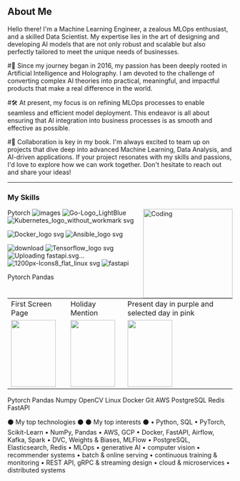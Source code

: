 
## About Me

Hello there! I'm a Machine Learning Engineer, a zealous MLOps enthusiast, and a skilled Data Scientist. My expertise lies in the art of designing and developing AI models that are not only robust and scalable but also perfectly tailored to meet the unique needs of businesses.

#🤖 Since my journey began in 2016, my passion has been deeply rooted in Artificial Intelligence and Holography. I am devoted to the challenge of converting complex AI theories into practical, meaningful, and impactful products that make a real difference in the world.

#🛠️ At present, my focus is on refining MLOps processes to enable seamless and efficient model deployment. This endeavor is all about ensuring that AI integration into business processes is as smooth and effective as possible.

#👥 Collaboration is key in my book. I'm always excited to team up on projects that dive deep into advanced Machine Learning, Data Analysis, and AI-driven applications. If your project resonates with my skills and passions, I'd love to explore how we can work together. Don't hesitate to reach out and share your ideas!

------------------------------------------------
### My Skills 

 <img align="right" alt="Coding" width="200" src="![Python-logo-notext svg](https://github.com/DIDIHBABS/DIDIHBABS/assets/32671272/0b030eed-2d67-4f25-830a-01bc2ba87c35)" >

Pytorch
![images](https://github.com/DIDIHBABS/DIDIHBABS/assets/32671272/1d2801d3-688a-4a5d-9c9d-204866f1a283)
![Go-Logo_LightBlue](https://github.com/DIDIHBABS/DIDIHBABS/assets/32671272/b1a4024c-29a7-4ba9-899c-3bbdc21280e7)
![Kubernetes_logo_without_workmark svg](https://github.com/DIDIHBABS/DIDIHBABS/assets/32671272/7ae75b2b-00f5-4eab-a75b-3c4a248ef3c0)

![Docker_logo svg](https://github.com/DIDIHBABS/DIDIHBABS/assets/32671272/6499ece3-e9b3-45b7-8b5e-c3a881c9305c)
![Ansible_logo svg](https://github.com/DIDIHBABS/DIDIHBABS/assets/32671272/6b4c3f95-94f5-4c54-ac67-e8981e52b9fa)

![download](https://github.com/DIDIHBABS/DIDIHBABS/assets/32671272/eabf1d87-60e4-4e6a-b9f7-f864bc4b0699)
![Tensorflow_logo svg](https://github.com/DIDIHBABS/DIDIHBABS/assets/32671272/1dc1f72e-b5b7-43ef-868d-ef036231363a)
![Uploadin<svg fill="none" height="2500" width="2500" xmlns="http://www.w3.org/2000/svg" viewBox="0 0 154 154"><circle cx="77" cy="77" fill="#05998b" r="77"/><path d="M81.375 18.667l-38.75 70H77.5l-3.875 46.666 38.75-70H77.5z" fill="#fff"/></svg>g fastapi.svg…]()
![1200px-Icons8_flat_linux svg](https://github.com/DIDIHBABS/DIDIHBABS/assets/32671272/db2f5ed8-d42d-4c1c-91c6-b60c62950021)
![fastapi](https://github.com/DIDIHBABS/DIDIHBABS/assets/32671272/c355c4df-157f-41d5-a465-dc9c7e4784af)


Pytorch
Pandas

<table>
  <tr>
    <td>First Screen Page</td>
     <td>Holiday Mention</td>
     <td>Present day in purple and selected day in pink</td>
  </tr>
  <tr>
    <td> <img src="![Python-logo-notext svg](https://github.com/DIDIHBABS/DIDIHBABS/assets/32671272/0b030eed-2d67-4f25-830a-01bc2ba87c35)" width=100 height=150></td>
    <td><img src="screenshots/Screenshot_1582745125.png" width=100 height=150></td>
    <td><img src="screenshots/Screenshot_1582745139.png" width=100 height=150></td>
  </tr>
 </table>






Pytorch
Pandas
Numpy
OpenCV
Linux
Docker
Git
AWS
PostgreSQL
Redis
FastAPI


⚫️ My top technologies ⚫️	⚫️ My top interests ⚫️
• Python, SQL
• PyTorch, Scikit-Learn
• NumPy, Pandas
• AWS, GCP
• Docker, FastAPI, Airflow, Kafka, Spark
• DVC, Weights & Biases, MLFlow
• PostgreSQL, Elasticsearch, Redis
• MLOps
• generative AI
• computer vision
• recommender systems
• batch & online serving
• continuous training & monitoring
• REST API, gRPC & streaming design
• cloud & microservices
• distributed systems


<!--
**DIDIHBABS/DIDIHBABS** is a ✨ _special_ ✨ repository because its `README.md` (this file) appears on your GitHub profile.

